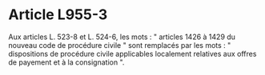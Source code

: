 # Article L955-3

Aux articles L. 523-8 et L. 524-6, les mots : " articles 1426 à 1429 du nouveau code de procédure civile " sont remplacés par les mots : " dispositions de procédure civile applicables localement relatives aux offres de payement et à la consignation ".
